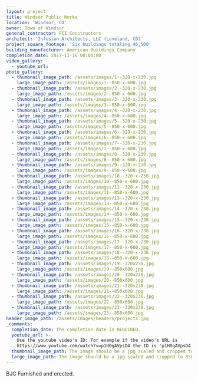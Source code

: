 ```yaml
---
layout: project
title: Windsor Public Works
location: 'Windsor, CO'
owner: Town of Windsor
general_contractor: FCI Constructors
architect: 'Infusion Architects, LLC (Loveland, CO)'
project_square_footage: 'Six buildings totaling 46,500'
building_manufacturer: American Buildings Company
completion_date: 2017-11-16 00:00:00
video_gallery:
  - youtube_url:
photo_gallery:
  - thumbnail_image_path: /assets/images/1--320-x-230.jpg
    large_image_path: /assets/images/1--850-x-600.jpg
  - thumbnail_image_path: /assets/images/2--320-x-230.jpg
    large_image_path: /assets/images/2--850-x-600.jpg
  - thumbnail_image_path: /assets/images/3--320-x-230.jpg
    large_image_path: /assets/images/3--850-x-600.jpg
  - thumbnail_image_path: /assets/images/4--320-x-230.jpg
    large_image_path: /assets/images/4--850-x-600.jpg
  - thumbnail_image_path: /assets/images/5--320-x-230.jpg
    large_image_path: /assets/images/5--850-x-600.jpg
  - thumbnail_image_path: /assets/images/6--320-x-230.jpg
    large_image_path: /assets/images/6--850-x-600.jpg
  - thumbnail_image_path: /assets/images/7--320-x-230.jpg
    large_image_path: /assets/images/7--850-x-600.jpg
  - thumbnail_image_path: /assets/images/8--320-x-230.jpg
    large_image_path: /assets/images/8--850-x-600.jpg
  - thumbnail_image_path: /assets/images/9--320-x-230.jpg
    large_image_path: /assets/images/9--850-x-600.jpg
  - thumbnail_image_path: /assets/images/10--320-x-230.jpg
    large_image_path: /assets/images/10--850-x-600.jpg
  - thumbnail_image_path: /assets/images/11--320-x-230.jpg
    large_image_path: /assets/images/11--850-x-600.jpg
  - thumbnail_image_path: /assets/images/13--320-x-230.jpg
    large_image_path: /assets/images/13--850-x-600.jpg
  - thumbnail_image_path: /assets/images/14--320-x-230.jpg
    large_image_path: /assets/images/14--850-x-600.jpg
  - thumbnail_image_path: /assets/images/15--320-x-230.jpg
    large_image_path: /assets/images/15--850-x-600.jpg
  - thumbnail_image_path: /assets/images/16--320-x-230.jpg
    large_image_path: /assets/images/16--850-x-600.jpg
  - thumbnail_image_path: /assets/images/17--320-x-230.jpg
    large_image_path: /assets/images/17--850-x-600.jpg
  - thumbnail_image_path: /assets/images/18--320-x-230.jpg
    large_image_path: /assets/images/18--850-x-600.jpg
  - thumbnail_image_path: /assets/images/19--320x230.jpg
    large_image_path: /assets/images/19--850x600.jpg
  - thumbnail_image_path: /assets/images/20--320x230.jpg
    large_image_path: /assets/images/20--850x600.jpg
  - thumbnail_image_path: /assets/images/21--320x230.jpg
    large_image_path: /assets/images/21--850x600.jpg
  - thumbnail_image_path: /assets/images/22--320x230.jpg
    large_image_path: /assets/images/22--850x600.jpg
  - thumbnail_image_path: /assets/images/23--320x230.jpg
    large_image_path: /assets/images/23--850x600.jpg
header_image_path: /assets/images/headers/projects.jpg
_comments:
  completion_date: The completion date is REQUIRED.
  youtube_url: >-
    Use the youtube video's ID: For example if the video's URL is
    https://www.youtube.com/watch?v=p1H0gAVpsD4 the ID is 'p1H0gAVpsD4'.
  thumbnail_image_path: The image should be a jpg scaled and cropped to 320px wide by 230px tall.
  large_image_path: The image should be a jpg scaled and cropped to 850px wide by 600px tall.
---
```


BJC Furnished and erected.
